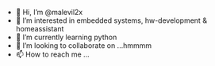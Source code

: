 - 👋 Hi, I’m @malevil2x
- 👀 I’m interested in embedded systems, hw-development & homeassistant
- 🌱 I’m currently learning python
- 💞️ I’m looking to collaborate on ...hmmmm
- 📫 How to reach me ...

<!---
malevil2x/malevil2x is a ✨ special ✨ repository because its `README.md` (this file) appears on your GitHub profile.
You can click the Preview link to take a look at your changes.
--->
